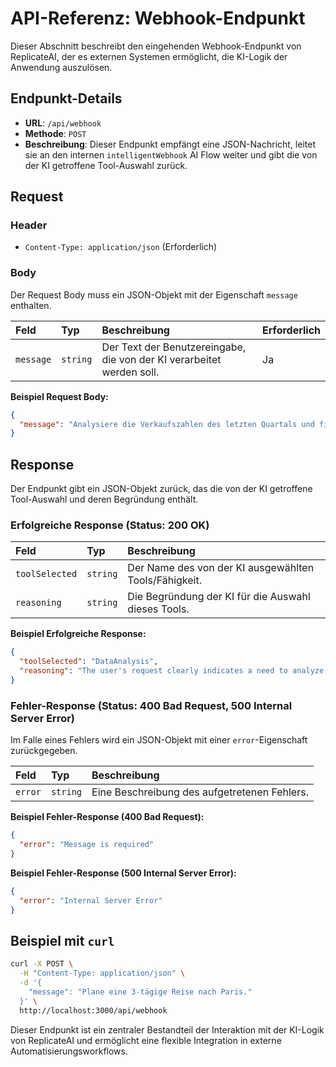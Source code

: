 # API-Referenz: Webhook-Endpunkt

Dieser Abschnitt beschreibt den eingehenden Webhook-Endpunkt von ReplicateAI, der es externen Systemen ermöglicht, die KI-Logik der Anwendung auszulösen.

## Endpunkt-Details

*   **URL**: `/api/webhook`
*   **Methode**: `POST`
*   **Beschreibung**: Dieser Endpunkt empfängt eine JSON-Nachricht, leitet sie an den internen `intelligentWebhook` AI Flow weiter und gibt die von der KI getroffene Tool-Auswahl zurück.

## Request

### Header

*   `Content-Type: application/json` (Erforderlich)

### Body

Der Request Body muss ein JSON-Objekt mit der Eigenschaft `message` enthalten.

| Feld     | Typ      | Beschreibung                               | Erforderlich |
| :------- | :------- | :----------------------------------------- | :----------- |
| `message` | `string` | Der Text der Benutzereingabe, die von der KI verarbeitet werden soll. | Ja           |

**Beispiel Request Body:**

```json
{
  "message": "Analysiere die Verkaufszahlen des letzten Quartals und finde die umsatzstärksten Produkte."
}
```

## Response

Der Endpunkt gibt ein JSON-Objekt zurück, das die von der KI getroffene Tool-Auswahl und deren Begründung enthält.

### Erfolgreiche Response (Status: 200 OK)

| Feld          | Typ      | Beschreibung                               |
| :------------ | :------- | :----------------------------------------- |
| `toolSelected` | `string` | Der Name des von der KI ausgewählten Tools/Fähigkeit. |
| `reasoning`   | `string` | Die Begründung der KI für die Auswahl dieses Tools. |

**Beispiel Erfolgreiche Response:**

```json
{
  "toolSelected": "DataAnalysis",
  "reasoning": "The user's request clearly indicates a need to analyze sales figures, which falls under data analysis."
}
```

### Fehler-Response (Status: 400 Bad Request, 500 Internal Server Error)

Im Falle eines Fehlers wird ein JSON-Objekt mit einer `error`-Eigenschaft zurückgegeben.

| Feld    | Typ      | Beschreibung                               |
| :------ | :------- | :----------------------------------------- |
| `error` | `string` | Eine Beschreibung des aufgetretenen Fehlers. |

**Beispiel Fehler-Response (400 Bad Request):**

```json
{
  "error": "Message is required"
}
```

**Beispiel Fehler-Response (500 Internal Server Error):**

```json
{
  "error": "Internal Server Error"
}
```

## Beispiel mit `curl`

```bash
curl -X POST \
  -H "Content-Type: application/json" \
  -d '{
    "message": "Plane eine 3-tägige Reise nach Paris."
  }' \
  http://localhost:3000/api/webhook
```

Dieser Endpunkt ist ein zentraler Bestandteil der Interaktion mit der KI-Logik von ReplicateAI und ermöglicht eine flexible Integration in externe Automatisierungsworkflows.